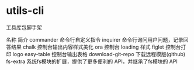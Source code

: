 # utils-cli
工具库包脚手架
    
名称	简介
commander	命令行自定义指令
inquirer	命令行询问用户问题，记录回答结果
chalk	控制台输出内容样式美化
ora	控制台 loading 样式
figlet	控制台打印 logo
easy-table	控制台输出表格
download-git-repo	下载远程模版(github)
fs-extra	系统fs模块的扩展，提供了更多便利的 API，并继承了fs模块的 API
